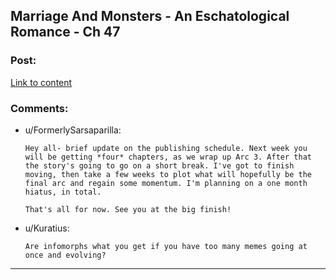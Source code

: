 ## Marriage And Monsters - An Eschatological Romance - Ch 47

### Post:

[Link to content](https://archiveofourown.org/works/18738010/chapters/48482048)

### Comments:

- u/FormerlySarsaparilla:
  ```
  Hey all- brief update on the publishing schedule. Next week you will be getting *four* chapters, as we wrap up Arc 3. After that the story's going to go on a short break. I've got to finish moving, then take a few weeks to plot what will hopefully be the final arc and regain some momentum. I'm planning on a one month hiatus, in total.

  That's all for now. See you at the big finish!
  ```

- u/Kuratius:
  ```
  Are infomorphs what you get if you have too many memes going at once and evolving?
  ```

---


